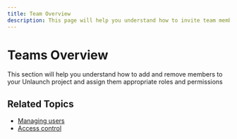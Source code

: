 ```yaml
---
title: Team Overview
description: This page will help you understand how to invite team members to your Unlaunch project and give them the right access.
---
```


# Teams Overview

This section will help you understand how to add and remove members to your Unlaunch project and assign them appropriate roles and permissions

## Related Topics

- [Managing users](managingusers)
- [Access control](access-control)